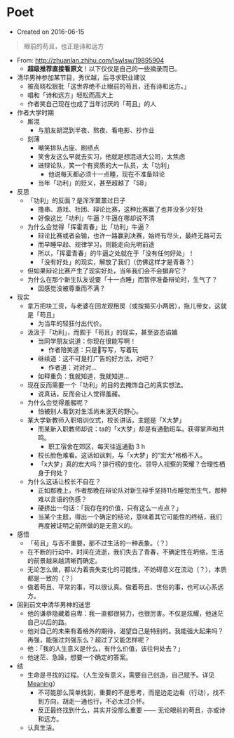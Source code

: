 # Poet

- Created on 2016-06-15

> 眼前的苟且，也正是诗和远方

- From: http://zhuanlan.zhihu.com/lswlsw/19895904
    - **超级推荐直接看原文**！以下仅仅是自己的一些摘录而已。
- 清华男神参加某节目，秀优越，后寻求职业建议
    - 被高晓松狠批「这世界绝不止眼前的苟且，还有诗和远方。」
    - 唱和「诗和远方」轻松而高大上
    - 作者笑自己现在也成了当年讨厌的「苟且」的人
- 作者大学时期
    - 厮混
        - 与朋友胡混到半夜、熬夜、看电影、抄作业
    - 刻薄
        - 嘲笑排队占座、刷绩点
        - 笑舍友这么早就去实习，他就是想混进大公司，太焦虑
        - 进辩论队，笑一个有资质的大一队员，太「功利」
            - 他说每天都必须十一点睡，现在不准备辩论
        - 当年「功利」的贬义，甚至超越了「SB」
- 反思
    - 「功利」的反面？是浑浑噩噩过日子
        - 撸串、游戏、社团、辩论比赛，这种比赛赢了也并没多少好处
        - 好像这比「功利」牛逼？牛逼在哪却说不清
    - 为什么会觉得「挥霍青春」比「功利」牛逼？
        - 辩论比赛或者会输，也许一路赢到决赛，始终有尽头，最终无路可去
        - 而早睡早起、规律学习，则能走向光明前途
        - 所以，「挥霍青春」的牛逼之处就在于「没有任何好处」！
        - 「没有好处」的现实，解放了我们（仿佛这样才是青春？）
    - 但如果辩论比赛产生了现实好处，当年我们会不会摒弃它？
    - 为什么在那个新生队友说要「十一点睡」而暂停准备辩论时，生气了？
        - 因感觉没被尊重而不满？
- 现实
    - 拿万把块工资，与老婆在回龙观租房（或按揭买小两居），拖儿带女，这就是「苟且」
        - 为当年的轻狂付出代价。
    - 汲汲于「功利」，而囿于「苟且」的现实，甚至姿态谄媚
        - 当同学朋友说道：你现在很能写啊！
            - 作者陪笑道：只是写写，写着玩
        - 继续道：这不可是打广告的好方法，对吧？
            - 作者道：对对对…
        - 如释重负：我就知道，我就知道…
    - 现在反而需要一个「功利」的目的去掩饰自己的真实想法。
        - 说真话，反而会让人觉得羞赧。
    - 为什么会觉得羞赧呢？
        - 怕被别人看到对生活尚未泯灭的野心。
    - 某大学新教师入职培训仪式，校长讲话，主题是「X大梦」
        - 而某新入职教师却说：ta的「x大梦」却是有通勤班车。获得掌声和共鸣。
            - 职工宿舍在郊区，每天往返通勤 3 h
        - 校长脸色难看。这话如讽刺，与「x大梦」的“宏大”格格不入。
        - 「x大梦」真的宏大吗？排行榜的变化、领导人视察的荣耀？合理性栖身于何处？
    - 为什么这话让校长不自在？
        - 正如那晚上，作者那晚在辩论队对新生辩手坚持11点睡觉而生气，那种难以言语的伤感？
        - 硬挤出一句话：「我存在的价值，只有这么一点点？」
        - 当某个主题，得出一个确定的结论，意味着其它可能性的终结，我们再度被证明之前所做的是无意义的。
- 感悟
    - 「苟且」与否不重要，那不过生活的一种表象。（？）
    - 在不断的行动中，时间在流逝，我们失去了青春，不确定性在坍缩，生活的前景越来越清晰而确定。
    - 无论怎么做，都以为着丧失变化的可能性，不妨碍意义在流动（？），本质都是一致的（？）
    - 做着苟且、平常的事，可以很认真。做着苟且、世俗的事，也可以心系远方。
- 回到前文中清华男神的迷思
    - 他的谦恭隐藏着自卑：我一直都很努力，也很厉害。不仅是炫耀，他迷茫自己以后的路。
    - 他对自己的未来有着格外的期待，渴望自己是特别的。我能强大起来吗？再强，能强过刘强东么？超过了又能怎样呢？
    - 他：「我的人生意义是什么，有什么价值，该往何处去？」
    - 他迷茫、急躁，想要一个确定的答案。
- 结
    - 生命是寻找的过程。（人生没有意义，需要自己创造，自己赋予。详见 [Meaning](/_archived/read/meaning.md)）
        - 不可能那么简单找到，重要的不是思考，而是边走边看（行动），找不到方向，胡走一通也行，不必太过介怀。
        - 反正最终找到什么，其实并没那么重要 —— 无论眼前的苟且，亦或诗和远方。
    - 认真生活。
